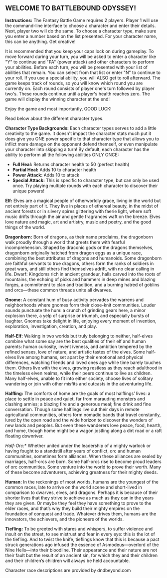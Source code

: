 ## **WELCOME TO BATTLEBOUND ODYSSEY!**
**Instructions:** The Fantasy Battle Game requires 2 players. Player 1 will use
the command-line interface to choose a character and enter their details. Next, player two
will do the same. To choose a character type, make sure you enter a number based on 
the list presented. For your character name, this can be anything. Get creative!

It is recommended that you keep your caps lock on during gameplay. To move forward during
 your turn, you will be asked to enter a character like "Y" to continue and "PA" (power attack)
 and other characters to perform your abilities. Before each turn, you will be presented 
with your list of abilities that remain. You can select from that list or enter "N" to
 continue to your roll. If you use a special ability, you will ALSO get to roll afterward. The
 game keeps track of rounds, so you will know which round you are currently on. Each round consists
of player one's turn followed by player two's. These rounds continue until a player's health reaches zero.
 The game will display the winning character at the end!

Enjoy the game and most importantly, GOOD LUCK!

Read below about the different character types.

**Character Type Backgrounds:** Each character types serves to add a little creativity
to the game. It doesn't impact the character stats much put it does give you ONE power 
specific to that character type that allows you to inflict more damage on the opponent
defend themself, or even manipulate your character into skipping a turn! By default, each
character has the ability to perform all the following abilities ONLY ONCE:
* **Full Heal:** Returns character health to 50 (perfect health)
* **Partial Heal:** Adds 10 to character health
* **Power Attack:** Adds 10 to attack
* **Special Attack:** This is specific to character type, but can only be used once. Try playing
multiple rounds with each character to discover their unique powers!

**Elf:** Elves are a magical people of otherworldly grace, living in the world but not 
entirely part of it. They live in places of ethereal beauty, in the midst of ancient 
forests or in silvery spires glittering with faerie light, where soft music drifts 
through the air and gentle fragrances waft on the breeze. Elves love nature and magic,
art and artistry, music and poetry, and the good things of the world.

**Dragonborn:** Born of dragons, as their name proclaims, the dragonborn walk proudly 
through a world that greets them with fearful incomprehension. Shaped by draconic gods
or the dragons themselves, dragonborn originally hatched from dragon eggs as a unique
race, combining the best attributes of dragons and humanoids. Some dragonborn are faithful 
servants to true dragons, others form the ranks of soldiers in great wars, and still 
others find themselves adrift, with no clear calling in life.
Dwarf: Kingdoms rich in ancient grandeur, halls carved into the roots of mountains, 
the echoing of picks and hammers in deep mines and blazing forges, a commitment to clan
and tradition, and a burning hatred of goblins and orcs—these common threads unite all
dwarves.

**Gnome:** A constant hum of busy activity pervades the warrens and neighborhoods where
gnomes form their close-knit communities. Louder sounds punctuate the hum: a crunch 
of grinding gears here, a minor explosion there, a yelp of surprise or triumph, and 
especially bursts of laughter. Gnomes take delight in life, enjoying every moment of 
invention, exploration, investigation, creation, and play.

**Half-Elf:** Walking in two worlds but truly belonging to neither, half-elves combine what
some say are the best qualities of their elf and human parents: human curiosity, invent
iveness, and ambition tempered by the refined senses, love of nature, and artistic 
tastes of the elves. Some half-elves live among humans, set apart by their emotional 
and physical differences, watching friends and loved ones age while time barely touches
them. Others live with the elves, growing restless as they reach adulthood in the 
timeless elven realms, while their peers continue to live as children. Many half-elves, 
unable to fit into either society, choose lives of solitary wandering or join with 
other misfits and outcasts in the adventuring life.

**Halfling:** The comforts of home are the goals of most halflings’ lives: a place to 
settle in peace and quiet, far from marauding monsters and clashing armies; a blazing
fire and a generous meal; fine drink and fine conversation. Though some halflings live
out their days in remote agricultural communities, others form nomadic bands that 
travel constantly, lured by the open road and the wide horizon to discover the wonders
of new lands and peoples. But even these wanderers love peace, food, hearth, and home,
though home might be a wagon jostling along a dirt road or a raft floating downriver.

*Half-Orc:** Whether united under the leadership of a mighty warlock or having fought to 
a standstill after years of conflict, orc and human communities, sometimes form 
alliances. When these alliances are sealed by marriages, half-orcs are born. Some
half-orcs rise to become proud leaders of orc communities. Some venture into the world
to prove their worth. Many of these become adventurers, achieving greatness for their
mighty deeds.

**Human:** In the reckonings of most worlds, humans are the youngest of the common races, 
late to arrive on the world scene and short-lived in comparison to dwarves, elves, and 
dragons. Perhaps it is because of their shorter lives that they strive to achieve as
much as they can in the years they are given. Or maybe they feel they have something to
prove to the elder races, and that’s why they build their mighty empires on the foundation
of conquest and trade. Whatever drives them, humans are the innovators, the achievers, 
and the pioneers of the worlds.

**Tiefling:** To be greeted with stares and whispers, to suffer violence and insult on the street,
to see mistrust and fear in every eye: this is the lot of the tiefling. And to twist the knife,
tieflings know that this is because a pact struck generations ago infused the essence of 
Asmodeus—overlord of the Nine Hells—into their bloodline. Their appearance and their nature
are not their fault but the result of an ancient sin, for which they and their children and
their children’s children will always be held accountable.

Character race descriptions are provided by dndbeyond.com



    